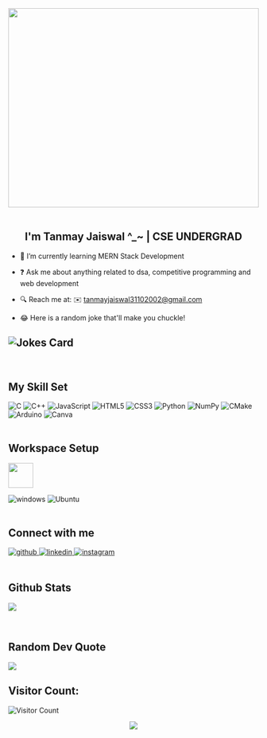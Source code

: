 <div align="center">
<img src="https://rishavanand.github.io/static/images/greetings.gif" align="center" style="height: 400px; width: 100%" />
</div> 
<br/>

## <div align="center">I'm Tanmay Jaiswal ^_~ | CSE UNDERGRAD</div>  


- 🌱 I’m currently learning MERN Stack Development
  

- ❓ Ask me about anything related to dsa, competitive programming and web development  
  
  
- 🔍 Reach me at: ✉️ tanmayjaiswal31102002@gmail.com


- 😂 Here is a random joke that'll make you chuckle!

![Jokes Card](https://readme-jokes-8hatq8hxf.vercel.app/api?theme=watermelon&borderColor=%23D6DEEB&bgColor=%23011627)
---
  

<br/>  


## My Skill Set  
![C](https://img.shields.io/badge/c-%2300599C.svg?style=for-the-badge&logo=c&logoColor=white) ![C++](https://img.shields.io/badge/c++-%2300599C.svg?style=for-the-badge&logo=c%2B%2B&logoColor=white) ![JavaScript](https://img.shields.io/badge/javascript-%23323330.svg?style=for-the-badge&logo=javascript&logoColor=%23F7DF1E) ![HTML5](https://img.shields.io/badge/html5-%23E34F26.svg?style=for-the-badge&logo=html5&logoColor=white) ![CSS3](https://img.shields.io/badge/css3-%231572B6.svg?style=for-the-badge&logo=css3&logoColor=white) ![Python](https://img.shields.io/badge/python-3670A0?style=for-the-badge&logo=python&logoColor=ffdd54) ![NumPy](https://img.shields.io/badge/numpy-%23013243.svg?style=for-the-badge&logo=numpy&logoColor=white) ![CMake](https://img.shields.io/badge/CMake-%23008FBA.svg?style=for-the-badge&logo=cmake&logoColor=white) ![Arduino](https://img.shields.io/badge/-Arduino-00979D?style=for-the-badge&logo=Arduino&logoColor=white) ![Canva](https://img.shields.io/badge/Canva-%2300C4CC.svg?style=for-the-badge&logo=Canva&logoColor=white) 
</br>
</br>

##  Workspace Setup
<img src="https://www.notebookcheck.net/fileadmin/Notebooks/AMD/ryzen5_badge.jpg" width=50px height=50px>

![windows](https://img.shields.io/badge/Windows-0078D6?style=for-the-badge&logo=windows&logoColor=white)
![Ubuntu](https://img.shields.io/badge/Ubuntu-E95420?style=for-the-badge&logo=ubuntu&logoColor=white)
<br/>
<br/>


## Connect with me  
<a href="https://github.com/sequel-tj" target="_blank">
<img src=https://img.shields.io/badge/github-%2324292e.svg?&style=for-the-badge&logo=github&logoColor=white alt=github style="margin-bottom: 5px;" />
</a>

<a href="https://www.linkedin.com/in/tanmayjaiswal27748/" target="_blank">
<img src=https://img.shields.io/badge/linkedin-%231E77B5.svg?&style=for-the-badge&logo=linkedin&logoColor=white alt=linkedin style="margin-bottom: 5px;" />
</a>

<a href="https://www.instagram.com/tanmay_jaiswal__/" target="_blank">
<img src=https://img.shields.io/badge/instagram-%23000000.svg?&style=for-the-badge&logo=instagram&logoColor=white alt=instagram style="margin-bottom: 5px;" />
</a> 
<!-- <a href="https://www.facebook.com/tanmay_jaiswal/" target="_blank">
<img src=https://img.shields.io/badge/facebook-%232E87FB.svg?&style=for-the-badge&logo=facebook&logoColor=white alt=facebook style="margin-bottom: 5px;" />
</a> -->
 
<br/>  
<br/>


## Github Stats  
<!-- ![](https://github-readme-stats.vercel.app/api?username=sequel-tj&theme=dark&hide_border=false&include_all_commits=false&count_private=false)<br/> -->
![](https://github-readme-streak-stats.herokuapp.com/?user=sequel-tj&theme=dark&hide_border=false)<br/>
<!-- ![](https://github-readme-stats.vercel.app/api/top-langs/?username=sequel-tj&theme=dark&hide_border=false&include_all_commits=false&count_private=false&layout=compact) -->
<!-- ![snake gif]() -->

<br/>    

## Random Dev Quote
![](https://quotes-github-readme.vercel.app/api?type=horizontal&theme=radical)

## Visitor Count:
![Visitor Count](https://profile-counter.glitch.me/sequel-tj/count.svg)

<div align="center"><img src=http://ForTheBadge.com/images/badges/built-with-love.svg />
